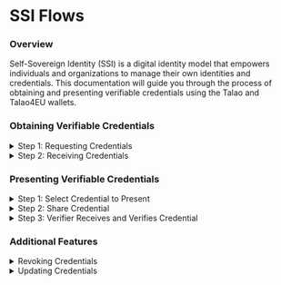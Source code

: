 # SSI Flows

### Overview
Self-Sovereign Identity (SSI) is a digital identity model that empowers individuals and organizations to manage their own identities and credentials. This documentation will guide you through the process of obtaining and presenting verifiable credentials using the Talao and Talao4EU wallets.

### Obtaining Verifiable Credentials

<details>
    <summary>Step 1: Requesting Credentials</summary>
    
    1. **Initiate Request**:
    - Open your Talao or Talao4EU wallet app.
    - Navigate to the "Credentials" section.
    - Click on "Request Credential".

    2. **Provide Necessary Information**:
    - Fill out the required fields with your personal or organizational information.
    - Submit any required documents (e.g., ID, proof of address) for verification.

    3. **Send Request**:
    - Click "Submit" to send your request to the credential issuer.
    - The issuer will review your request and verify the provided information.
</details>

<details>
    <summary>Step 2: Receiving Credentials</summary>
    
    1. **Notification of Issuance**:
    - Once the issuer approves your request, you will receive a notification in your wallet app.

    2. **Review Credentials**:
    - Navigate to the "Notifications" or "Credentials" section.
    - Review the details of the newly issued credential to ensure accuracy.

    3. **Accept Credentials**:
    - Click "Accept" to add the credential to your wallet.
    - The credential will now appear in your list of verifiable credentials.
</details>


### Presenting Verifiable Credentials

<details>
    <summary>Step 1: Select Credential to Present</summary>
    
    1. **Open Wallet App**:
    - Launch your Talao or Talao4EU wallet.
    - Navigate to the "Credentials" section.

    2. **Choose Credential**:
    - Select the credential you need to present from your list.
    - Click on the credential to view its details.
</details>

<details>
    <summary>Step 2: Share Credential</summary>
    
    1. **Initiate Sharing**:
    - Click on the "Share" or "Present" button associated with the selected credential.

    2. **Choose Method of Sharing**:
    - Select how you wish to share the credential (e.g., QR code, direct link, email).
    - For QR code: A QR code will be generated that the verifier can scan.
    - For direct link or email: Provide the recipient's contact details.

    3. **Send Credential**:
    - Confirm the sharing method and send the credential to the verifier.
</details>

<details>
    <summary>Step 3: Verifier Receives and Verifies Credential</summary>
    
    1. **Verifier Receives Credential**:
    - The verifier will receive the credential via the chosen method.
    - They can scan the QR code or click on the provided link to view the credential details.

    2. **Verification Process**:
    - The verifier will use their tools to check the credential's authenticity.
    - This may involve checking the cryptographic signatures and the issuer's details.

    3. **Confirmation of Verification**:
    - Once verified, the verifier will confirm the credential's validity.
    - You will receive a notification in your wallet app confirming the successful presentation.
</details>


### Additional Features

<details>
    <summary>Revoking Credentials</summary>
    
    1. **Navigate to Credentials**:
    - Open the "Credentials" section in your wallet app.

    2. **Select Credential to Revoke**:
    - Choose the credential you wish to revoke.

    3. **Initiate Revocation**:
    - Click "Revoke" and provide the reason for revocation.
    - The credential will be marked as revoked and the issuer will be notified.
</details>

<details>
    <summary>Updating Credentials</summary>
    
    1. **Request Update**:
    - Open the credential you wish to update.
    - Click "Update" and provide the new information or documents.

    2. **Issuer Approval**:
    - The issuer will review the update request and verify the new information.
    - Once approved, the updated credential will be reissued to your wallet.
</details>